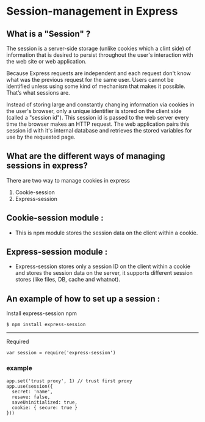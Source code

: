 # Session-management in Express

## What is a "Session" ?
The session is a server-side storage  (unlike cookies which a clint side) of information  that is desired to persist throughout the user's interaction with the web site or web application.

Because Express requests are independent and each request don't know what was the previous request for the same user.
Users cannot be identified unless using some kind of mechanism that makes it possible.
That’s what sessions are.

Instead of storing large and constantly changing information via cookies in the user's browser, only a unique identifier is stored on the client side (called a "session id"). This session id is passed to the web server every time the browser makes an HTTP request. The web application pairs this session id with it's internal database and retrieves the stored variables for use by the requested page.

## What are the different ways of managing sessions in express?

There are two way to manage cookies in express
1. Cookie-session
2. Express-session

## **Cookie-session module** :
* This is npm module  stores the session data on the client within a cookie.

## **Express-session module** :
* Express-session stores only a session ID on the client within a cookie and stores the session data on the server, it supports different session stores (like files, DB, cache and whatnot). 


## An example of how to set up a session :

Install express-session npm
```
$ npm install express-session
```

---
Required
```
var session = require('express-session')
```
### example 

```
app.set('trust proxy', 1) // trust first proxy
app.use(session({
  secret: 'name',
  resave: false,
  saveUninitialized: true,
  cookie: { secure: true }
}))